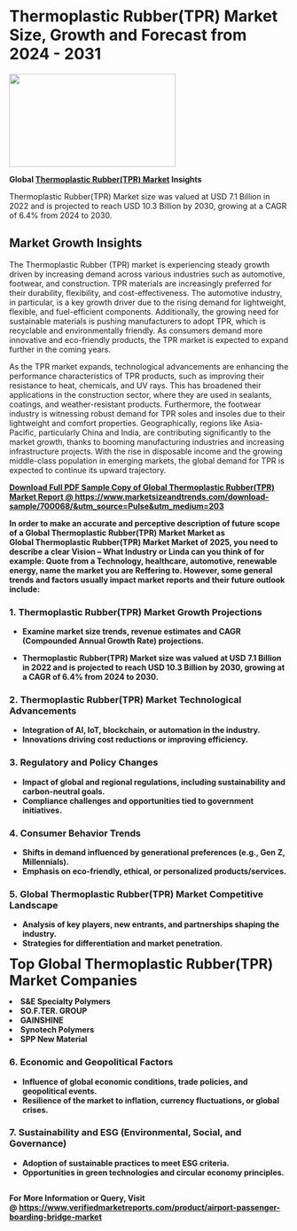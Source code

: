 <H1>Thermoplastic Rubber(TPR) Market Size, Growth and Forecast from 2024 - 2031</H1><img class="aligncenter size-medium wp-image-584254" src="https://thirdeyenews.in/wp-content/uploads/2024/09/Global-Market-Research-300x168.jpeg" alt="" width="300" height="168" /><p><strong>Global&nbsp;<a href="https://www.marketsizeandtrends.com/download-sample/700068/&amp;utm_source=Pulse&amp;utm_medium=203">Thermoplastic Rubber(TPR) Market</a> Insights</strong></p><p>Thermoplastic Rubber(TPR) Market size was valued at USD 7.1 Billion in 2022 and is projected to reach USD 10.3 Billion by 2030, growing at a CAGR of 6.4% from 2024 to 2030.</p><p><h2>Market Growth Insights</h2> <p>The Thermoplastic Rubber (TPR) market is experiencing steady growth driven by increasing demand across various industries such as automotive, footwear, and construction. TPR materials are increasingly preferred for their durability, flexibility, and cost-effectiveness. The automotive industry, in particular, is a key growth driver due to the rising demand for lightweight, flexible, and fuel-efficient components. Additionally, the growing need for sustainable materials is pushing manufacturers to adopt TPR, which is recyclable and environmentally friendly. As consumers demand more innovative and eco-friendly products, the TPR market is expected to expand further in the coming years.</p> <p><strong><a href="#"></a></strong></p> <p>As the TPR market expands, technological advancements are enhancing the performance characteristics of TPR products, such as improving their resistance to heat, chemicals, and UV rays. This has broadened their applications in the construction sector, where they are used in sealants, coatings, and weather-resistant products. Furthermore, the footwear industry is witnessing robust demand for TPR soles and insoles due to their lightweight and comfort properties. Geographically, regions like Asia-Pacific, particularly China and India, are contributing significantly to the market growth, thanks to booming manufacturing industries and increasing infrastructure projects. With the rise in disposable income and the growing middle-class population in emerging markets, the global demand for TPR is expected to continue its upward trajectory.</p> <p><strong><a href="#"></p><p><span class=""><strong>Download Full PDF Sample Copy of Global Thermoplastic Rubber(TPR) Market Report</strong> @ <a href="https://www.marketsizeandtrends.com/download-sample/700068/&amp;utm_source=Pulse&amp;utm_medium=203" target="_blank">https://www.marketsizeandtrends.com/download-sample/700068/&amp;utm_source=Pulse&amp;utm_medium=203</a></span></p><p>In order to make an accurate and perceptive description of future scope of a Global&nbsp;Thermoplastic Rubber(TPR) Market Market as Global&nbsp;Thermoplastic Rubber(TPR) Market Market of 2025, you need to describe a clear Vision &ndash; What Industry or Linda can you think of for example: Quote from a Technology, healthcare, automotive, renewable energy, name the market you are Reffering to. However, some general trends and factors usually impact market reports and their future outlook include:</p><h3>1.&nbsp;<strong>Thermoplastic Rubber(TPR) Market Growth Projections</strong></h3><ul><li>Examine market size trends, revenue estimates and CAGR (Compounded Annual Growth Rate) projections.</li><li><p>Thermoplastic Rubber(TPR) Market size was valued at USD 7.1 Billion in 2022 and is projected to reach USD 10.3 Billion by 2030, growing at a CAGR of 6.4% from 2024 to 2030.</p></li></ul><h3>2.&nbsp;<strong>Thermoplastic Rubber(TPR) Market Technological Advancements</strong></h3><ul><li>Integration of AI, IoT, blockchain, or automation in the industry.</li><li>Innovations driving cost reductions or improving efficiency.</li></ul><h3>3.&nbsp;<strong>Regulatory and Policy Changes</strong></h3><ul><li>Impact of global and regional regulations, including sustainability and carbon-neutral goals.</li><li>Compliance challenges and opportunities tied to government initiatives.</li></ul><h3>4.&nbsp;<strong>Consumer Behavior Trends</strong></h3><ul><li>Shifts in demand influenced by generational preferences (e.g., Gen Z, Millennials).</li><li>Emphasis on eco-friendly, ethical, or personalized products/services.</li></ul><h3>5.&nbsp;<strong>Global Thermoplastic Rubber(TPR) Market Competitive Landscape</strong></h3><ul><li>Analysis of key players, new entrants, and partnerships shaping the industry.</li><li>Strategies for differentiation and market penetration.</li></ul><p data-pm-slice="1 1 []"><span style="color: inherit; font-family: inherit; font-size: 25px;">Top Global Thermoplastic Rubber(TPR) Market Companies</span></p><div class="" data-test-id=""><p><li>S&E Specialty Polymers</li><li> SO.F.TER. GROUP</li><li> GAINSHINE</li><li> Synotech Polymers</li><li> SPP New Material</li></p></div><h3>6.&nbsp;<strong>Economic and Geopolitical Factors</strong></h3><ul><li>Influence of global economic conditions, trade policies, and geopolitical events.</li><li>Resilience of the market to inflation, currency fluctuations, or global crises.</li></ul><h3>7.&nbsp;<strong>Sustainability and ESG (Environmental, Social, and Governance)</strong></h3><ul><li>Adoption of sustainable practices to meet ESG criteria.</li><li>Opportunities in green technologies and circular economy principles.</li></ul><h2><strong style="font-size: 14px;">For More Information or Query, Visit @&nbsp;</strong><a style="background-color: #ffffff; font-size: 14px;" href="https://www.marketsizeandtrends.com/report/thermoplastic-rubber-tpr-market/" target="_blank">https://www.verifiedmarketreports.com/product/airport-passenger-boarding-bridge-market</a></h2>

